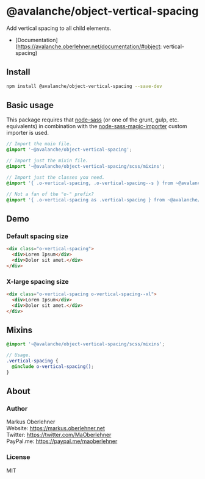 # @avalanche/object-vertical-spacing
Add vertical spacing to all child elements.

- [Documentation](https://avalanche.oberlehner.net/documentation/#object: vertical-spacing)

## Install
```bash
npm install @avalanche/object-vertical-spacing --save-dev
```

## Basic usage
This package requires that [node-sass](https://github.com/sass/node-sass) (or one of the grunt, gulp, etc. equivalents) in combination with the [node-sass-magic-importer](https://github.com/maoberlehner/node-sass-magic-importer) custom importer is used.

```scss
// Import the main file.
@import '~@avalanche/object-vertical-spacing';

// Import just the mixin file.
@import '~@avalanche/object-vertical-spacing/scss/mixins';

// Import just the classes you need.
@import '{ .o-vertical-spacing, .o-vertical-spacing--s } from ~@avalanche/object-vertical-spacing';

// Not a fan of the "o-" prefix?
@import '{ .o-vertical-spacing as .vertical-spacing } from ~@avalanche/object-vertical-spacing';
```

## Demo
### Default spacing size
```html
<div class="o-vertical-spacing">
  <div>Lorem Ipsum</div>
  <div>Dolor sit amet.</div>
</div>
```

### X-large spacing size
```html
<div class="o-vertical-spacing o-vertical-spacing--xl">
  <div>Lorem Ipsum</div>
  <div>Dolor sit amet.</div>
</div>
```

## Mixins
```scss
@import '~@avalanche/object-vertical-spacing/scss/mixins';

// Usage.
.vertical-spacing {
  @include o-vertical-spacing();
}
```

## About
### Author
Markus Oberlehner  
Website: https://markus.oberlehner.net  
Twitter: https://twitter.com/MaOberlehner  
PayPal.me: https://paypal.me/maoberlehner

### License
MIT
